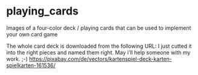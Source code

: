 # playing_cards

Images of a four-color deck / playing cards that can be used to implement your own card game

The whole card deck is downloaded from the following URL: I just cutted it into the right pieces and named them right. May i'll help someone with my work. ;-)
https://pixabay.com/de/vectors/kartenspiel-deck-karten-spielkarten-161536/
